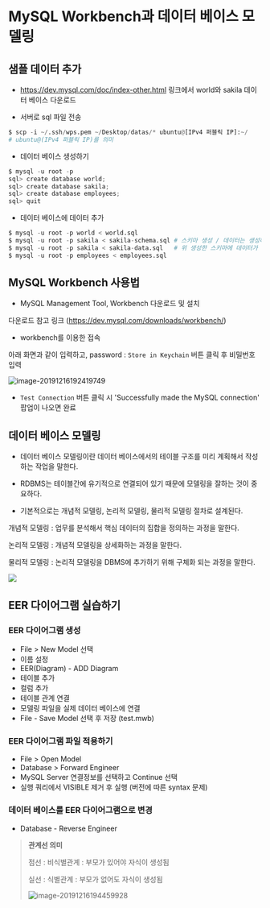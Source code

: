 # MySQL Workbench과 데이터 베이스 모델링



## 샘플 데이터 추가

- https://dev.mysql.com/doc/index-other.html 링크에서 world와 sakila 데이터 베이스 다운로드

- 서버로 sql 파일 전송

```python
$ scp -i ~/.ssh/wps.pem ~/Desktop/datas/* ubuntu@[IPv4 퍼블릭 IP]:~/
# ubuntu@(IPv4 퍼블릭 IP)를 의미
```

- 데이터 베이스 생성하기

```python
$ mysql -u root -p
sql> create database world;
sql> create database sakila;
sql> create database employees;
sql> quit
```

- 데이터 베이스에 데이터 추가

```python
$ mysql -u root -p world < world.sql
$ mysql -u root -p sakila < sakila-schema.sql # 스키마 생성 / 데이터는 생성하지 않음
$ mysql -u root -p sakila < sakila-data.sql   # 위 생성한 스키마에 데이터가 생성됨
$ mysql -u root -p employees < employees.sql
```



## MySQL Workbench 사용법

- MySQL Management Tool, Workbench 다운로드 및 설치

다운로드 참고 링크 (https://dev.mysql.com/downloads/workbench/)



- workbench를 이용한 접속

아래 화면과 같이 입력하고, password : `Store in Keychain` 버튼 클릭 후 비밀번호 입력

![image-20191216192419749](/home/jungsuji/.config/Typora/typora-user-images/image-20191216192419749.png)



- `Test Connection` 버튼 클릭 시 'Successfully made the MySQL connection' 팝업이 나오면 완료



## 데이터 베이스 모델링

- 데이터 베이스 모델링이란 데이터 베이스에서의 테이블 구조를 미리 계획해서 작성하는 작업을 말한다.

- RDBMS는 테이블간에 유기적으로 연결되어 있기 때문에 모델링을 잘하는 것이 중요하다.
- 기본적으로는 개념적 모델링, 논리적 모델링, 물리적 모델링 절차로 설계된다.



개념적 모델링 : 업무를 분석해서 핵심 데이터의 집합을 정의하는 과정을 말한다.

논리적 모델링 : 개념적 모델링을 상세화하는 과정을 말한다.

물리적 모델링 : 논리적 모델링을 DBMS에 추가하기 위해 구체화 되는 과정을 말한다.

![](/home/jungsuji/.config/Typora/typora-user-images/image-20191216193459190.png)



## EER 다이어그램 실습하기

### EER 다이어그램 생성

- File > New Model 선택
- 이름 설정
- EER(Diagram) - ADD Diagram
- 테이블 추가
- 컬럼 추가
- 테이블 관계 연결
-  모델링 파일을 실제 데이터 베이스에 연결
- File - Save Model 선택 후 저장 (test.mwb)



### EER 다이어그램 파일 적용하기

- File > Open Model
- Database > Forward Engineer
- MySQL Server 연결정보를 선택하고 Continue 선택
- 실행 쿼리에서 VISIBLE 제거 후 실행 (버전에 따른 syntax 문제)



### 데이터 베이스를 EER 다이어그램으로 변경

- Database - Reverse Engineer



> **관계선 의미**
>
> 점선 : 비식별관계 : 부모가 있어야 자식이 생성됨
>
> 실선 : 식별관계 : 부모가 없어도 자식이 생성됨
>
> ![image-20191216194459928](/home/jungsuji/.config/Typora/typora-user-images/image-20191216194459928.png)